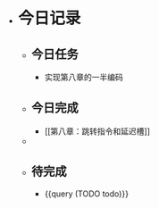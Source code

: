 - # 今日记录
	- ## 今日任务
		- 实现第八章的一半编码
	- ##  今日完成
		- [[第八章：跳转指令和延迟槽]]
	-
	- ## 待完成
		- {{query (TODO todo)}}